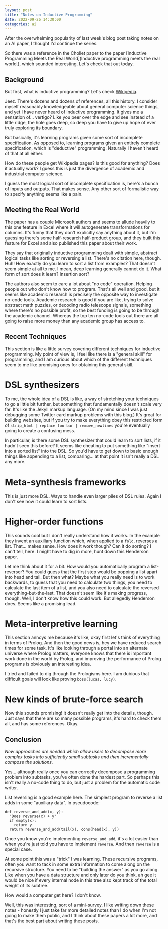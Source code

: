 ```yaml
---
layout: post
title: "Notes on Inductive Programming"
date: 2022-09-26 14:30:00
categories: ai
---
```


After the overwhelming popularity of last week's blog post taking
notes on an AI paper, I thought I'd continue the series.

So there was a reference in the Chollet paper to the paper [Inductive
Programming Meets the Real World](Inductive programming meets the real
world.), which sounded interesting. Let's check that out today.

## Background

But first, what is inductive programming? Let's check [Wikipedia](https://en.wikipedia.org/wiki/Inductive_programming).

Jeez. There's dozens and dozens of references, all this history. I
consider myself reasonably knowledgeable about general computer
science things, and yet I have never heard of inductive
programming. It gives me a sensation of... vertigo? Like you peer over
the edge and see instead of a little ridge, the hole goes deep, so
deep you have to give up hope of ever truly exploring its boundary.

But basically, it's learning programs given some sort of incomplete
specification. As opposed to, learning programs given an entirely
complete specification, which is "deductive" programming. Naturally I
haven't heard of that at all either.

How do these people get Wikipedia pages? Is this good for anything?
Does it actually work? I guess this is just the divergence of academic
and industrial computer science.

I guess the most logical sort of incomplete specification is, here's a
bunch of inputs and outputs. That makes sense. Any other sort of formalistic
way to specify anything seems like a pain.

## Meeting the Real World

The paper has a couple Microsoft authors and seems to allude heavily
to this one feature in Excel where it will autogenerate
transformations for columns. It's funny that they don't explicitly say
anything about it, but I'm guessing there's some half-research
half-product group, and they built this feature for Excel and also
published this paper about their work.

They say that originally inductive programming dealt with
simple, abstract logical tasks like sorting or reversing a
list. There's no citation here, though. Huh! How exactly do you learn
to sort a list from examples? That doesn't seem simple at all to
me. I mean, deep learning generally cannot do it. What form of sort
does it learn? Insertion sort?

The authors also seem to care a lot about "no code" operation. Helping
people out who don't know how to program. That's all well and good,
but it seems like academic research is precisely the opposite way to
investigate no-code tools. Academic research is good if you are like,
trying to solve abstract math puzzles, or decoding radio telescope
signals, something where there's no possible profit, so the best
funding is going to be through the academic channel. Whereas the top ten
no-code tools out there are all going to raise more money than any
academic group has access to.

## Recent Techniques

This section is like a little survey covering different techniques for
inductive programming. My point of view is, I feel like there is a
"general skill" for programming, and I am curious about which of the different
techniques seem to me like promising ones for obtaining this general skill.

# DSL synthesizers

To me, the whole idea of a DSL is like, a way of stretching your
techniques to go a little bit further, but something that
fundamentally doesn't scale very far. It's like the Jekyll markup
language. (On my mind since I was just debugging some Twitter card
markup problems with this blog.) It's great
for building websites, but if you try to make everything obey this
restricted form of `strip_html | replace foo bar | remove_newlines`
you're eventually going to create a confusing mess.

In particular, is there some DSL synthesizer that could learn to sort
lists, if it hadn't seen this before? It seems like cheating to put
something like "insert into a sorted list" into the DSL. So you'd have
to get down to basic enough things like appending to a list,
comparing... at that point it isn't really a DSL any more.

# Meta-synthesis frameworks

This is just more DSL. Ways to handle even larger piles of DSL
rules. Again I don't see how it could learn to sort lists.

# Higher-order functions

This sounds cool but I don't really understand how it works. In the
example they invent an auxiliary function which, when applied to a
`fold`, reverses a list. That... makes sense. How does it work though?
Can it do sorting? I can't tell, here. I might have to dig in more,
hunt down this Henderson paper.

Let me think about it for a bit. How would you automatically program a
list-reverser? You could guess that the first step would be popping a
list apart into head and tail. But then what? Maybe what you really need is
to work backwards, to guess that you need to calculate two things, you
need to calculate the last item of a list, and you also need to
calculate the reversed everything-but-the-last. That doesn't seem like
it's making progress, though. Well, I don't know how this could
work. But allegedly Henderson does. Seems like a promising lead.

# Meta-interpretive learning

This section annoys me because it's like, okay first let's think of
everything in terms of Prolog. And then the good news is, hey we have
reduced search times for some task. It's like looking through a portal into an
alternate universe where Prolog matters, everyone knows that there is
important work done in the world by Prolog, and improving the
performance of Prolog programs is obviously an interesting idea.

I tried and failed to dig through the Prologisms here. I am dubious
that difficult goals will look like proving `boss(lucas, lucy)`.

# New kinds of brute-force search

Now this sounds promising! It doesn't really get into the details,
though. Just says that there are so many possible programs, it's hard
to check them all, and has some references. Okay.

## Conclusion

*New approaches are needed which allow users to decompose more
complex tasks into sufficiently small subtasks and then incrementally
compose the solutions.*

Yes... although really once you can correctly decompose a programming problem
into subtasks, you've often done the hardest part. So perhaps this
isn't really a no-code thing to do, but just a problem for the
automatic code writer.

List reversing is a good example here. The simplest program to reverse
a list adds in some "auxiliary data". In pseudocode:

```
def reverse_and_add(x, y):
  "Does reverse(x) + y"
  if empty(x):
    return y
  return reverse_and_add(tail(x), cons(head(x), y))
```

Once you know you're implementing `reverse_and_add`, it's a lot easier
than when you're just told you have to implement `reverse`. And then
`reverse` is a special case.

At some point this was a "trick" I was learning. These recursive
programs, often you want to tack in some extra information to come
along on the recursive structure. You need to be "building the answer"
as you go along. Like when you have a data structure and only later do
you think, ah gee it would be nice if every internal node in this tree
also kept track of the total weight of its subtree.

How would a computer get here? I don't know.

Well, this was interesting, sort of a mini-survey. I like writing down
these notes - honestly I just take far more detailed notes than I do
when I'm not going to make them public, and I think about these papers
a lot more, and that's the best part about writing these posts.
